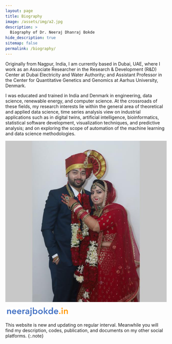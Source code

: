 ```yaml
---
layout: page
title: Biography
image: /assets/img/a2.jpg
description: >
  Biography of Dr. Neeraj Dhanraj Bokde
hide_description: true
sitemap: false
permalink: /biography/
---
```


Originally from Nagpur, India, I am currently based in Dubai, UAE, where I work as an Associate Researcher in the Research & Development (R&D) Center at Dubai Electricity and Water Authority; and Assistant Professor in the Center for Quantitative Genetics and Genomics at Aarhus University, Denmark.

I was educated and trained in India and Denmark in engineering, data science, renewable energy, and computer science. At the crossroads of these fields, my research interests lie within the general area of theoretical and applied data science, time series analysis view on industrial applications such as in digital twins, artificial intelligence, bioinformatics, statistical software development, visualization techniques, and predictive analysis; and on exploring the scope of automation of the machine learning and data science methodologies.

![s3](https://raw.githubusercontent.com/neerajdhanraj/NeerajDhanraj/50d3de9cebbf239009c294d1e987c61f9e8fcddf/images/s3.jpg)

 [<img src="https://raw.githubusercontent.com/neerajdhanraj/NeerajDhanraj/master/images/LOGO.PNG" width="200">](https://www.neerajbokde.in/)

This website is new and updating on regular interval. Meanwhile you will find my description, codes, publication, and documents on my other social platforms.
{:.note}



